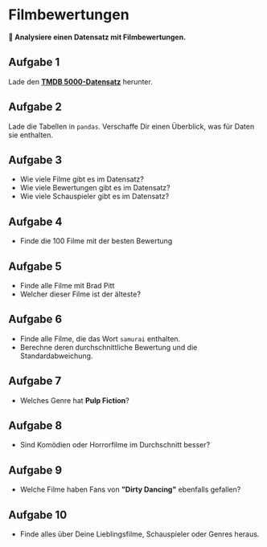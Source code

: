 
# Filmbewertungen

**🎯 Analysiere einen Datensatz mit Filmbewertungen.**

## Aufgabe 1

Lade den **[TMDB 5000-Datensatz](https://www.kaggle.com/tmdb/tmdb-movie-metadata)** herunter.

## Aufgabe 2

Lade die Tabellen in `pandas`. Verschaffe Dir einen Überblick, was für Daten sie enthalten.

## Aufgabe 3

* Wie viele Filme gibt es im Datensatz?
* Wie viele Bewertungen gibt es im Datensatz?
* Wie viele Schauspieler gibt es im Datensatz?

## Aufgabe 4

* Finde die 100 Filme mit der besten Bewertung

## Aufgabe 5

* Finde alle Filme mit Brad Pitt
* Welcher dieser Filme ist der älteste?

## Aufgabe 6

* Finde alle Filme, die das Wort `samurai` enthalten.
* Berechne deren durchschnittliche Bewertung und die Standardabweichung.

## Aufgabe 7

* Welches Genre hat **Pulp Fiction**?

## Aufgabe 8

* Sind Komödien oder Horrorfilme im Durchschnitt besser?

## Aufgabe 9

* Welche Filme haben Fans von **"Dirty Dancing"** ebenfalls gefallen?

## Aufgabe 10

* Finde alles über Deine Lieblingsfilme, Schauspieler oder Genres heraus.
